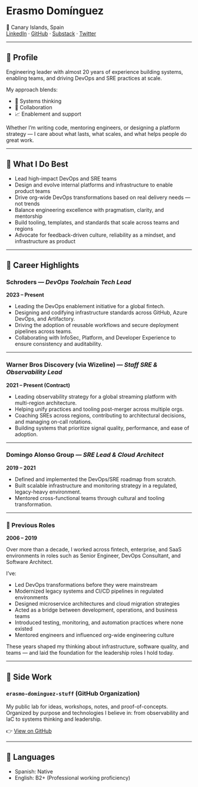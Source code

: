 # Erasmo Domínguez

📍 Canary Islands, Spain  
[LinkedIn](https://www.linkedin.com/in/erasmodominguez/) · [GitHub](https://github.com/erasmolpa) · [Substack](https://erasmodominguez.substack.com) · [Twitter](https://twitter.com/erasmolpa)

---

## 🧠 Profile

Engineering leader with almost 20 years of experience building systems, enabling teams, and driving DevOps and SRE practices at scale.

My approach blends:

- 🧠 Systems thinking  
- 🤝 Collaboration
- 📈 Enablement and support  

Whether I’m writing code, mentoring engineers, or designing a platform strategy — I care about what lasts, what scales, and what helps people do great work.

---

## 🚀 What I Do Best

- Lead high-impact DevOps and SRE teams   
- Design and evolve internal platforms and infrastructure to enable product teams  
- Drive org-wide DevOps transformations based on real delivery needs — not trends  
- Balance engineering excellence with pragmatism, clarity, and mentorship  
- Build tooling, templates, and standards that scale across teams and regions  
- Advocate for feedback-driven culture, reliability as a mindset, and infrastructure as product

---

## 👣 Career Highlights

### Schroders — *DevOps Toolchain Tech Lead*  
**2023 – Present**

- Leading the DevOps enablement initiative for a global fintech.  
- Designing and codifying infrastructure standards across GitHub, Azure DevOps, and Artifactory.  
- Driving the adoption of reusable workflows and secure deployment pipelines across teams.  
- Collaborating with InfoSec, Platform, and Developer Experience to ensure consistency and auditability.

---

### Warner Bros Discovery (via Wizeline) — *Staff SRE & Observability Lead*  
**2021 – Present (Contract)**

- Leading observability strategy for a global streaming platform with multi-region architecture.  
- Helping unify practices and tooling post-merger across multiple orgs.  
- Coaching SREs across regions, contributing to architectural decisions, and managing on-call rotations.  
- Building systems that prioritize signal quality, performance, and ease of adoption.

---

### Domingo Alonso Group — *SRE Lead & Cloud Architect*  
**2019 – 2021**

- Defined and implemented the DevOps/SRE roadmap from scratch.  
- Built scalable infrastructure and monitoring strategy in a regulated, legacy-heavy environment.  
- Mentored cross-functional teams through cultural and tooling transformation.

---

### 🧩 Previous Roles  
**2006 – 2019**

Over more than a decade, I worked across fintech, enterprise, and SaaS environments in roles such as Senior Engineer, DevOps Consultant, and Software Architect.

I’ve:

- Led DevOps transformations before they were mainstream  
- Modernized legacy systems and CI/CD pipelines in regulated environments  
- Designed microservice architectures and cloud migration strategies  
- Acted as a bridge between development, operations, and business teams  
- Introduced testing, monitoring, and automation practices where none existed  
- Mentored engineers and influenced org-wide engineering culture

These years shaped my thinking about infrastructure, software quality, and teams — and laid the foundation for the leadership roles I hold today.

---

## 🧭 Side Work

### `erasmo-dominguez-stuff` (GitHub Organization)  
My public lab for ideas, workshops, notes, and proof-of-concepts.  
Organized by purpose and technologies I believe in: from observability and IaC to systems thinking and leadership.

👉 [View on GitHub](https://github.com/erasmo-dominguez-stuff)

---

## 💬 Languages

- Spanish: Native  
- English: B2+ (Professional working proficiency)

